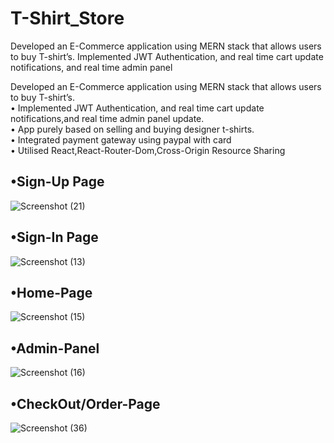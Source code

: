 # T-Shirt_Store
Developed an E-Commerce application using MERN stack that allows users to buy T-shirt’s. Implemented JWT Authentication, and real time cart update notifications, and real time admin panel

Developed an E-Commerce application using MERN stack that allows users to buy T-shirt’s.</br>
• Implemented JWT Authentication, and real time cart update notifications,and real time admin panel update.</br>
• App purely based on selling and buying designer t-shirts.</br>
• Integrated payment gateway using paypal with card</br>
• Utilised React,React-Router-Dom,Cross-Origin Resource Sharing</br>

## •Sign-Up Page
![Screenshot (21)](https://user-images.githubusercontent.com/59407093/179674744-c10d115f-42f0-47eb-a2ee-82576f80a366.png)

## •Sign-In Page
![Screenshot (13)](https://user-images.githubusercontent.com/59407093/179674784-334b4b64-2fd3-4b6e-a55a-248a6256afd6.png)

## •Home-Page
![Screenshot (15)](https://user-images.githubusercontent.com/59407093/179674851-202df5fe-1021-40fe-a67b-f530df83ead3.png)


## •Admin-Panel
![Screenshot (16)](https://user-images.githubusercontent.com/59407093/179674884-0b0a9ba8-c937-4935-b5f8-760c9123891f.png)


## •CheckOut/Order-Page
![Screenshot (36)](https://user-images.githubusercontent.com/59407093/179674938-97351bad-8c1f-41bc-832e-f5c4fbd20a66.png)
